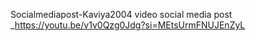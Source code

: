 Socialmediapost-Kaviya2004
video social media post _https://youtu.be/v1v0Qzg0Jdg?si=MEtsUrmFNUJEnZyL
